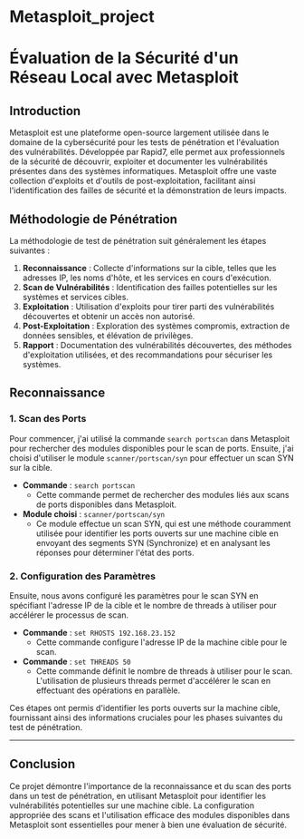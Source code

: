 # Metasploit_project

# Évaluation de la Sécurité d'un Réseau Local avec Metasploit

## Introduction

Metasploit est une plateforme open-source largement utilisée dans le domaine de la cybersécurité pour les tests de pénétration et l'évaluation des vulnérabilités. Développée par Rapid7, elle permet aux professionnels de la sécurité de découvrir, exploiter et documenter les vulnérabilités présentes dans des systèmes informatiques. Metasploit offre une vaste collection d'exploits et d'outils de post-exploitation, facilitant ainsi l'identification des failles de sécurité et la démonstration de leurs impacts.

## Méthodologie de Pénétration

La méthodologie de test de pénétration suit généralement les étapes suivantes :

1. **Reconnaissance** : Collecte d'informations sur la cible, telles que les adresses IP, les noms d'hôte, et les services en cours d'exécution.
2. **Scan de Vulnérabilités** : Identification des failles potentielles sur les systèmes et services cibles.
3. **Exploitation** : Utilisation d'exploits pour tirer parti des vulnérabilités découvertes et obtenir un accès non autorisé.
4. **Post-Exploitation** : Exploration des systèmes compromis, extraction de données sensibles, et élévation de privilèges.
5. **Rapport** : Documentation des vulnérabilités découvertes, des méthodes d'exploitation utilisées, et des recommandations pour sécuriser les systèmes.

## Reconnaissance

### 1. Scan des Ports

Pour commencer, j'ai utilisé la commande `search portscan` dans Metasploit pour rechercher des modules disponibles pour le scan de ports. Ensuite, j'ai choisi d'utiliser le module `scanner/portscan/syn` pour effectuer un scan SYN sur la cible.

- **Commande** : `search portscan`
  - Cette commande permet de rechercher des modules liés aux scans de ports disponibles dans Metasploit.
- **Module choisi** : `scanner/portscan/syn`
  - Ce module effectue un scan SYN, qui est une méthode couramment utilisée pour identifier les ports ouverts sur une machine cible en envoyant des segments SYN (Synchronize) et en analysant les réponses pour déterminer l'état des ports.

### 2. Configuration des Paramètres

Ensuite, nous avons configuré les paramètres pour le scan SYN en spécifiant l'adresse IP de la cible et le nombre de threads à utiliser pour accélérer le processus de scan.

- **Commande** : `set RHOSTS 192.168.23.152`
  - Cette commande configure l'adresse IP de la machine cible pour le scan.
- **Commande** : `set THREADS 50`
  - Cette commande définit le nombre de threads à utiliser pour le scan. L'utilisation de plusieurs threads permet d'accélérer le scan en effectuant des opérations en parallèle.

Ces étapes ont permis d'identifier les ports ouverts sur la machine cible, fournissant ainsi des informations cruciales pour les phases suivantes du test de pénétration.

---

## Conclusion

Ce projet démontre l'importance de la reconnaissance et du scan des ports dans un test de pénétration, en utilisant Metasploit pour identifier les vulnérabilités potentielles sur une machine cible. La configuration appropriée des scans et l'utilisation efficace des modules disponibles dans Metasploit sont essentielles pour mener à bien une évaluation de sécurité.

